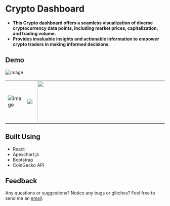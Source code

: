 # Crypto Dashboard
- **This [Crypto dashboard](https://ambreshkumarsaini.github.io/crypto-dashboard/) offers a seamless visualization of diverse cryptocurrency data points, including market prices, capitalization, and trading volume.**
- **Provides invaluable insights and actionable information to empower crypto traders in making informed decisions.**

## Demo
![image](https://github.com/AmbreshKumarSaini/crypto-dashboard/assets/92514207/a9206b3a-f3c2-4bf8-a342-fe30fc3d74e7)
<table>
  <tbody>
    <tr>
    <td>
      <img src="https://github.com/AmbreshKumarSaini/crypto-dashboard/assets/92514207/e32f16b9-c0c9-4e25-859d-11216ec1ea9e" alt="image"/>
    </td>
      <td>
      <img src="https://github.com/AmbreshKumarSaini/crypto-dashboard/assets/92514207/bfd452c7-2c47-44fc-881d-b496ae836c15"/>
     </td>
      <td>
      <img src="https://github.com/AmbreshKumarSaini/crypto-dashboard/assets/92514207/8f027347-be24-478e-80fc-7a02825d77a8" width=1400px height=130px/>
      </td>
    </tr>
  </tbody>
</table>

## Built Using 
- React
- Apexchart.js
- Bootstrap
- CoinGecko API
  
## Feedback
Any questions or suggestions? Notice any bugs or glitches? Feel free to send me an <a href="mailto:sainikumar368@gmail.com">email</a>.
